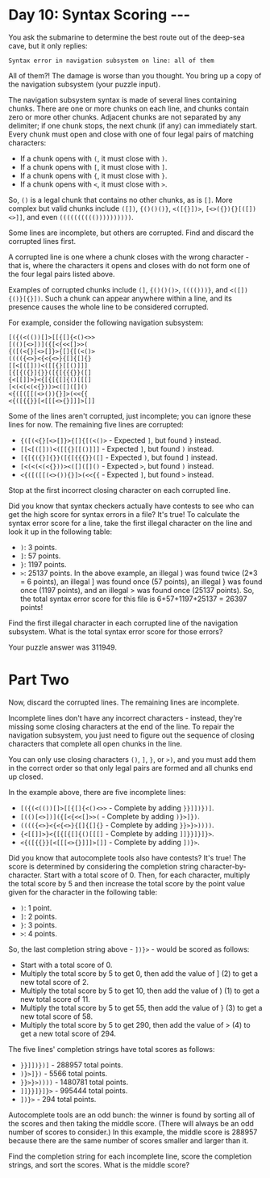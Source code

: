 # Day 10: Syntax Scoring ---
You ask the submarine to determine the best route out of the deep-sea cave, but it only replies:

```
Syntax error in navigation subsystem on line: all of them
```

All of them?! The damage is worse than you thought. You bring up a copy of the navigation subsystem (your puzzle input).

The navigation subsystem syntax is made of several lines containing chunks. There are one or more chunks on each line, and chunks contain zero or more other chunks. Adjacent chunks are not separated by any delimiter; if one chunk stops, the next chunk (if any) can immediately start. Every chunk must open and close with one of four legal pairs of matching characters:

  - If a chunk opens with `(`, it must close with `)`.
  - If a chunk opens with `[`, it must close with `]`.
  - If a chunk opens with `{`, it must close with `}`.
  - If a chunk opens with `<`, it must close with `>`.

So, `()` is a legal chunk that contains no other chunks, as is `[]`. More complex but valid chunks include `([])`, `{()()()}`, `<([{}])>`, `[<>({}){}[([])<>]]`, and even `(((((((((())))))))))`.

Some lines are incomplete, but others are corrupted. Find and discard the corrupted lines first.

A corrupted line is one where a chunk closes with the wrong character - that is, where the characters it opens and closes with do not form one of the four legal pairs listed above.

Examples of corrupted chunks include `(]`, `{()()()>`, `(((()))}`, and `<([]){()}[{}])`. Such a chunk can appear anywhere within a line, and its presence causes the whole line to be considered corrupted.

For example, consider the following navigation subsystem:

```
[({(<(())[]>[[{[]{<()<>>
[(()[<>])]({[<{<<[]>>(
{([(<{}[<>[]}>{[]{[(<()>
(((({<>}<{<{<>}{[]{[]{}
[[<[([]))<([[{}[[()]]]
[{[{({}]{}}([{[{{{}}([]
{<[[]]>}<{[{[{[]{()[[[]
[<(<(<(<{}))><([]([]()
<{([([[(<>()){}]>(<<{{
<{([{{}}[<[[[<>{}]]]>[]]
```

Some of the lines aren't corrupted, just incomplete; you can ignore these lines for now. The remaining five lines are corrupted:

  - `{([(<{}[<>[]}>{[]{[(<()>` - Expected `]`, but found `}` instead.
  - `[[<[([]))<([[{}[[()]]]` - Expected `]`, but found `)` instead.
  - `[{[{({}]{}}([{[{{{}}([]` - Expected `)`, but found `]` instead.
  - `[<(<(<(<{}))><([]([]()` - Expected `>`, but found `)` instead.
  - `<{([([[(<>()){}]>(<<{{` - Expected `]`, but found `>` instead.

Stop at the first incorrect closing character on each corrupted line.

Did you know that syntax checkers actually have contests to see who can get the high score for syntax errors in a file? It's true! To calculate the syntax error score for a line, take the first illegal character on the line and look it up in the following table:

  - `)`: 3 points.
  - `]`: 57 points.
  - `}`: 1197 points.
  - `>`: 25137 points.
In the above example, an illegal ) was found twice (2*3 = 6 points), an illegal ] was found once (57 points), an illegal } was found once (1197 points), and an illegal > was found once (25137 points). So, the total syntax error score for this file is 6+57+1197+25137 = 26397 points!

Find the first illegal character in each corrupted line of the navigation subsystem. What is the total syntax error score for those errors?

Your puzzle answer was 311949.

# Part Two
Now, discard the corrupted lines. The remaining lines are incomplete.

Incomplete lines don't have any incorrect characters - instead, they're missing some closing characters at the end of the line. To repair the navigation subsystem, you just need to figure out the sequence of closing characters that complete all open chunks in the line.

You can only use closing characters `()`, `]`, `}`, or `>)`, and you must add them in the correct order so that only legal pairs are formed and all chunks end up closed.

In the example above, there are five incomplete lines:

  - `[({(<(())[]>[[{[]{<()<>>` - Complete by adding `}}]])})]`.
  - `[(()[<>])]({[<{<<[]>>(` - Complete by adding `)}>]})`.
  - `(((({<>}<{<{<>}{[]{[]{}` - Complete by adding `}}>}>))))`.
  - `{<[[]]>}<{[{[{[]{()[[[]` - Complete by adding `]]}}]}]}>`.
  - `<{([{{}}[<[[[<>{}]]]>[]]` - Complete by adding `])}>`.

Did you know that autocomplete tools also have contests? It's true! The score is determined by considering the completion string character-by-character. Start with a total score of 0. Then, for each character, multiply the total score by 5 and then increase the total score by the point value given for the character in the following table:

  - `)`: 1 point.
  - `]`: 2 points.
  - `}`: 3 points.
  - `>`: 4 points.

So, the last completion string above - `])}>` - would be scored as follows:

  - Start with a total score of 0.
  - Multiply the total score by 5 to get 0, then add the value of ] (2) to get a new total score of 2.
  - Multiply the total score by 5 to get 10, then add the value of ) (1) to get a new total score of 11.
  - Multiply the total score by 5 to get 55, then add the value of } (3) to get a new total score of 58.
  - Multiply the total score by 5 to get 290, then add the value of > (4) to get a new total score of 294.

The five lines' completion strings have total scores as follows:

  - `}}]])})]` - 288957 total points.
  - `)}>]})` - 5566 total points.
  - `}}>}>))))` - 1480781 total points.
  - `]]}}]}]}>` - 995444 total points.
  - `])}>` - 294 total points.

Autocomplete tools are an odd bunch: the winner is found by sorting all of the scores and then taking the middle score. (There will always be an odd number of scores to consider.) In this example, the middle score is 288957 because there are the same number of scores smaller and larger than it.

Find the completion string for each incomplete line, score the completion strings, and sort the scores. What is the middle score?
